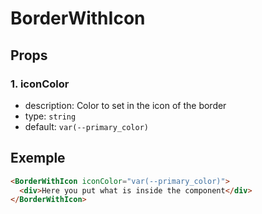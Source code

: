 # BorderWithIcon

## Props

### 1. iconColor

- description: Color to set in the icon of the border
- type: `string`
- default: `var(--primary_color)`

## Exemple

```html
<BorderWithIcon iconColor="var(--primary_color)">
  <div>Here you put what is inside the component</div>
</BorderWithIcon>
```
